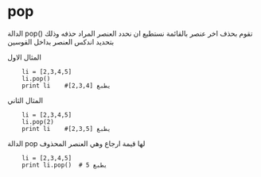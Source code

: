 # pop
الدالة pop() تقوم بحذف اخر عنصر بالقائمة
نستطيع ان نحدد العنصر المراد حذفه وذلك بتحديد اندكس العنصر بداخل القوسين

المثال الاول


		li = [2,3,4,5]
		li.pop()
		print li    #[يطبع [2,3,4

المثال الثاني


		li = [2,3,4,5]
		li.pop(2)
		print li    #[يطبع [2,3,5

الدالة pop لها قيمة ارجاع وهي العنصر المحذوف


		li = [2,3,4,5]
		print li.pop()  # يطبع 5


